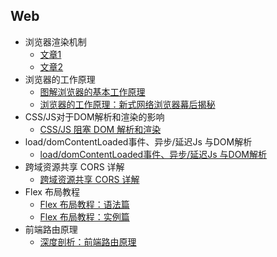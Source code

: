 ## Web

  -  浏览器渲染机制
        - [文章1](https://segmentfault.com/a/1190000014018604)
        - [文章2](https://www.cnblogs.com/chengxs/p/10403622.html)
  -  浏览器的工作原理
        - [图解浏览器的基本工作原理](https://zhuanlan.zhihu.com/p/47407398)
        - [浏览器的工作原理：新式网络浏览器幕后揭秘](https://www.html5rocks.com/zh/tutorials/internals/howbrowserswork/)
  -  CSS/JS对于DOM解析和渲染的影响
        - [CSS/JS 阻塞 DOM 解析和渲染](https://harttle.land/2016/11/26/static-dom-render-blocking.html)
  -  load/domContentLoaded事件、异步/延迟Js 与DOM解析
        - [load/domContentLoaded事件、异步/延迟Js 与DOM解析](https://www.cnblogs.com/Bonnie3449/p/8419609.html)
  -  跨域资源共享 CORS 详解
        - [跨域资源共享 CORS 详解](http://www.ruanyifeng.com/blog/2016/04/cors.html)
  -  Flex 布局教程
        - [Flex 布局教程：语法篇](http://www.ruanyifeng.com/blog/2015/07/flex-grammar.html)
        - [Flex 布局教程：实例篇](http://www.ruanyifeng.com/blog/2015/07/flex-examples.html)
  - 前端路由原理
    - [深度剖析：前端路由原理](https://juejin.im/post/5d469f1e5188254e1c49ae78)
